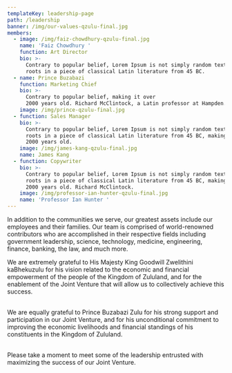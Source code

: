 ```yaml
---
templateKey: leadership-page
path: /leadership
banner: /img/our-values-qzulu-final.jpg
members:
  - image: /img/faiz-chowdhury-qzulu-final.jpg
    name: 'Faiz Chowdhury '
    function: Art Director
    bio: >-
      Contrary to popular belief, Lorem Ipsum is not simply random text. It has
      roots in a piece of classical Latin literature from 45 BC.
  - name: Prince Buzabazi
    function: Marketing Chief
    bio: >-
      Contrary to popular belief, making it over
      2000 years old. Richard McClintock, a Latin professor at Hampden.
    image: /img/prince-qzulu-final.jpg
  - function: Sales Manager
    bio: >-
      Contrary to popular belief, Lorem Ipsum is not simply random text. It has
      roots in a piece of classical Latin literature from 45 BC, making it over
      2000 years old.
    image: /img/james-kang-qzulu-final.jpg
    name: James Kang
  - function: Copywriter
    bio: >-
      Contrary to popular belief, Lorem Ipsum is not simply random text. It has
      roots in a piece of classical Latin literature from 45 BC, making it over
      2000 years old. Richard McClintock.
    image: /img/professor-ian-hunter-qzulu-final.jpg
    name: 'Professor Ian Hunter '
---
```


In addition to the communities we serve, our greatest assets include our employees and their families. Our team is comprised of world-renowned contributors who are accomplished in their respective fields including government leadership, science, technology, medicine, engineering, finance, banking, the law, and much more.

We are extremely grateful to His Majesty King Goodwill Zwelithini kaBhekuzulu for his vision related to the economic and financial empowerment of the people of the Kingdom of Zululand, and for the enablement of the Joint Venture that will allow us to collectively achieve this success.

\
We are equally grateful to Prince Buzabazi Zulu for his strong support and participation in our Joint Venture, and for his unconditional commitment to improving the economic livelihoods and financial standings of his constituents in the Kingdom of Zululand.

\
Please take a moment to meet some of the leadership entrusted with maximizing the success of our Joint Venture.
